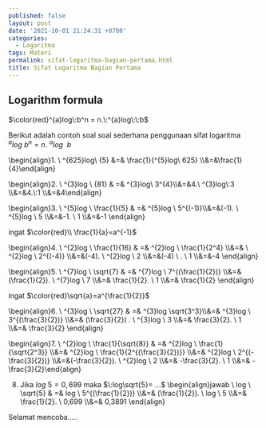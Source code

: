 ```yaml
---
published: false
layout: post
date: '2021-10-01 21:24:31 +0700'
categories:
  - Logaritma
tags: Materi
permalink: sifat-logaritma-bagian-pertama.html
title: Sifat Logaritma Bagian Pertama
---
```


## Logarithm formula


$\color{red}^{a}log\:b^n = n.\:^{a}log\:\:b$




Berikut adalah contoh soal soal sederhana penggunaan sifat logaritma $^{a}log\:b^n = n.\:^{a}log\:\:b$

\\begin{align}1. \\ ^{625}log\\ {5} &=& \\frac{1}{^{5}log\\ 625} \\\\&=&\\frac{1}{4}\\end{align}




\\begin{align}2. \\ ^{3}log \\ {81} & =& ^{3}log\\ 3^{4}\\\\&=&4.\\ ^{3}log\\:3 \\\\&=&4.\\:1 \\\\&=&4\end{align}

\\begin{align}3. \\ ^{5}log \\ \\frac{1}{5} & =& ^{5}log \\ 5^{(-1)}\\\\&=&(-1). \\ ^{5}log \\ 5 \\\\&=&-1. \\ 1 \\\\&=&-1 \\end{align}    

      
ingat $\color{red}\\ \frac{1}{a}=a^{-1}$


\\begin{align}4.  \\ ^{2}log \\ \\frac{1}{16} & =& ^{2}log \\ \\frac{1}{2^4} \\\\&=& \\ ^{2}log \\ 2^{(-4)} \\\\&=&(-4). \\ ^{2}log \\ 2 \\\\&=&(-4) \\ . \\ 1 \\\\&=&-4 \\end{align}

\\begin{align}5. \\ ^{7}log \\ \\sqrt{7} & =& ^{7}log \\ 7^{(\\frac{1}{2})} \\\\&=&(\\frac{1}{2}). \\ ^{7}log \\ 7 \\\\&=& \\frac{1}{2}. \\ 1 \\\\&=& \\frac{1}{2} \\end{align}



ingat $\color{red}\sqrt{a}=a^{\frac{1}{2}}$

\\begin{align}6. \\ ^{3}log \\ \\sqrt{27} & =& ^{3}log \\sqrt{3^3}\\\\&=& ^{3}log \\ 3^{(\\frac{3}{2})} \\\\&=& (\\frac{3}{2}) . \\ ^{3}log \\ 3 \\\\&=& \\frac{3}{2}. \\ 1 \\\\&=& \\frac{3}{2} \\end{align}


\\begin{align}7. \\ ^{2}log \\ \\frac{1}{\\sqrt{8}} & =& ^{2}log \\ \\frac{1}{\\sqrt{2^3}} \\\\&=& ^{2}log \\ \\frac{1}{2^{(\\frac{3}{2})}} \\\\&=& ^{2}log \\ 2^{(-\frac{3}{2})} \\\\&=&(-\\frac{3}{2}). \\ ^{2}log \\ 2 \\\\&=& -\\frac{3}{2}. \\ 1 \\\\&=& -\\frac{3}{2}\end{align}


8. Jika $log\:5=0,699$ maka $\:log\sqrt{5}= ...$ 
\\begin{align}jawab \\ log \\ \\sqrt{5} & =& log \\ 5^{(\\frac{1}{2})} \\\\&=& (\\frac{1}{2}). \\ log \\ 5 \\\\&=& \\frac{1}{2}. \\ 0,699 \\\\&=& 0,3891 \\end{align}  

Selamat mencoba.....